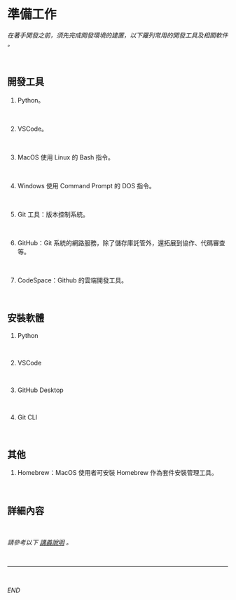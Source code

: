 # 準備工作

_在著手開發之前，須先完成開發環境的建置，以下羅列常用的開發工具及相關軟件 。_

<br>

## 開發工具

1. Python。

<br>

2. VSCode。

<br>

3. MacOS 使用 Linux 的 Bash 指令。

<br>

4. Windows 使用 Command Prompt 的 DOS 指令。

<br>

5. Git 工具：版本控制系統。

<br>

6. GitHub：Git 系統的網路服務，除了儲存庫託管外，還拓展到協作、代碼審查等。

<br>

7. CodeSpace：Github 的雲端開發工具。

<br>

## 安裝軟體

1. Python

<br>

2. VSCode

<br>

3. GitHub Desktop

<br>

4. Git CLI

<br>

## 其他

1. Homebrew：MacOS 使用者可安裝 Homebrew 作為套件安裝管理工具。

<br>

## 詳細內容

<br>

_請參考以下 [講義說明](https://github.com/samhsiao6238/D01_準備工作) 。_


<br>

___

<br>

_END_